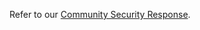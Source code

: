 [comment]: # ( Copyright Contributors to the Open Cluster Management project )

Refer to our [Community Security Response](https://github.com/open-cluster-management-io/community/blob/main/SECURITY.md).
